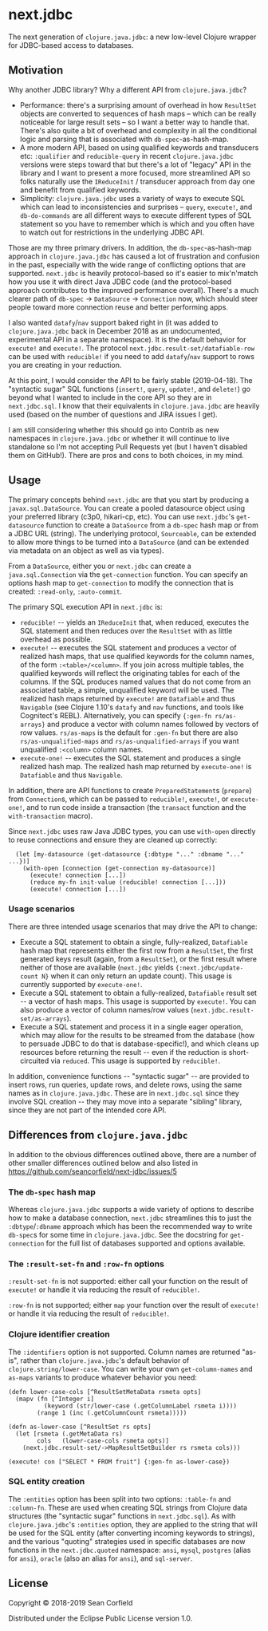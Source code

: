 # next.jdbc

The next generation of `clojure.java.jdbc`: a new low-level Clojure wrapper for JDBC-based access to databases.

## Motivation

Why another JDBC library? Why a different API from `clojure.java.jdbc`?

* Performance: there's a surprising amount of overhead in how `ResultSet` objects are converted to sequences of hash maps – which can be really noticeable for large result sets – so I want a better way to handle that. There's also quite a bit of overhead and complexity in all the conditional logic and parsing that is associated with `db-spec`-as-hash-map.
* A more modern API, based on using qualified keywords and transducers etc: `:qualifier` and `reducible-query` in recent `clojure.java.jdbc` versions were steps toward that but there's a lot of "legacy" API in the library and I want to present a more focused, more streamlined API so folks naturally use the `IReduceInit` / transducer approach from day one and benefit from qualified keywords.
* Simplicity: `clojure.java.jdbc` uses a variety of ways to execute SQL which can lead to inconsistencies and surprises – `query`, `execute!`, and `db-do-commands` are all different ways to execute different types of SQL statement so you have to remember which is which and you often have to watch out for restrictions in the underlying JDBC API.

Those are my three primary drivers. In addition, the `db-spec`-as-hash-map approach in `clojure.java.jdbc` has caused a lot of frustration and confusion in the past, especially with the wide range of conflicting options that are supported. `next.jdbc` is heavily protocol-based so it's easier to mix'n'match how you use it with direct Java JDBC code (and the protocol-based approach contributes to the improved performance overall). There's a much clearer path of `db-spec` -> `DataSource` -> `Connection` now, which should steer people toward more connection reuse and better performing apps.

I also wanted `datafy`/`nav` support baked right in (it was added to `clojure.java.jdbc` back in December 2018 as an undocumented, experimental API in a separate namespace). It is the default behavior for `execute!` and `execute!`. The protocol `next.jdbc.result-set/datafiable-row` can be used with `reducible!` if you need to add `datafy`/`nav` support to rows you are creating in your reduction.

At this point, I would consider the API to be fairly stable (2019-04-18). The "syntactic sugar" SQL functions (`insert!`, `query`, `update!`, and `delete!`) go beyond what I  wanted to include in the core API so they are in `next.jdbc.sql`. I know that their equivalents in `clojure.java.jdbc` are heavily used (based on the number of questions and JIRA issues I get).

I am still considering whether this should go into Contrib as new namespaces in `clojure.java.jdbc` or whether it will continue to live standalone so I'm not accepting Pull Requests yet (but I haven't disabled them on GitHub!). There are pros and cons to both choices, in my mind.

## Usage

The primary concepts behind `next.jdbc` are that you start by producing a `javax.sql.DataSource`. You can create a pooled datasource object using your preferred library (c3p0, hikari-cp, etc). You can use `next.jdbc`'s `get-datasource` function to create a `DataSource` from a `db-spec` hash map or from a JDBC URL (string). The underlying protocol, `Sourceable`, can be extended to allow more things to be turned into a `DataSource` (and can be extended via metadata on an object as well as via types).

From a `DataSource`, either you or `next.jdbc` can create a `java.sql.Connection` via the `get-connection` function. You can specify an options hash map to `get-connection` to modify the connection that is created: `:read-only`, `:auto-commit`.

The primary SQL execution API in `next.jdbc` is:
* `reducible!` -- yields an `IReduceInit` that, when reduced, executes the SQL statement and then reduces over the `ResultSet` with as little overhead as possible.
* `execute!` -- executes the SQL statement and produces a vector of realized hash maps, that use qualified keywords for the column names, of the form `:<table>/<column>`. If you join across multiple tables, the qualified keywords will reflect the originating tables for each of the columns. If the SQL produces named values that do not come from an associated table, a simple, unqualified keyword will be used. The realized hash maps returned by `execute!` are `Datafiable` and thus `Navigable` (see Clojure 1.10's `datafy` and `nav` functions, and tools like Cognitect's REBL). Alternatively, you can specify `{:gen-fn rs/as-arrays}` and produce a vector with column names followed by vectors of row values. `rs/as-maps` is the default for `:gen-fn` but there are also `rs/as-unqualified-maps` and `rs/as-unqualified-arrays` if you want unqualified `:<column>` column names.
* `execute-one!` -- executes the SQL statement and produces a single realized hash map. The realized hash map returned by `execute-one!` is `Datafiable` and thus `Navigable`.

In addition, there are API functions to create `PreparedStatement`s (`prepare`) from `Connection`s, which can be passed to `reducible!`, `execute!`, or `execute-one!`, and to run code inside a transaction (the `transact` function and the `with-transaction` macro).

Since `next.jdbc` uses raw Java JDBC types, you can use `with-open` directly to reuse connections and ensure they are cleaned up correctly:

```
  (let [my-datasource (get-datasource {:dbtype "..." :dbname "..." ...})]
    (with-open [connection (get-connection my-datasource)]
      (execute! connection [...])
      (reduce my-fn init-value (reducible! connection [...]))
      (execute! connection [...])
```

### Usage scenarios

There are three intended usage scenarios that may drive the API to change:
* Execute a SQL statement to obtain a single, fully-realized, `Datafiable` hash map that represents either the first row from a `ResultSet`, the first generated keys result (again, from a `ResultSet`), or the first result where neither of those are available (`next.jdbc` yields `{:next.jdbc/update-count N}` when it can only return an update count). This usage is currently supported by `execute-one!`.
* Execute a SQL statement to obtain a fully-realized, `Datafiable` result set -- a vector of hash maps. This usage is supported by `execute!`. You can also produce a vector of column names/row values (`next.jdbc.result-set/as-arrays`).
* Execute a SQL statement and process it in a single eager operation, which may allow for the results to be streamed from the database (how to persuade JDBC to do that is database-specific!), and which cleans up resources before returning the result -- even if the reduction is short-circuited via `reduced`. This usage is supported by `reducible!`.

In addition, convenience functions -- "syntactic sugar" -- are provided to insert rows, run queries, update rows, and delete rows, using the same names as in `clojure.java.jdbc`. These are in `next.jdbc.sql` since they involve SQL creation -- they may move into a separate "sibling" library, since they are not part of the intended core API.

## Differences from `clojure.java.jdbc`

In addition to the obvious differences outlined above, there are a number of other smaller differences outlined below and also listed in https://github.com/seancorfield/next-jdbc/issues/5

### The `db-spec` hash map

Whereas `clojure.java.jdbc` supports a wide variety of options to describe how to make a database connection, `next.jdbc` streamlines this to just the `:dbtype`/`:dbname` approach which has been the recommended way to write `db-spec`s for some time in `clojure.java.jdbc`. See the docstring for `get-connection` for the full list of databases supported and options available.

### The `:result-set-fn` and `:row-fn` options

`:result-set-fn` is not supported: either call your function on the result of `execute!` or handle it via reducing the result of `reducible!`.

`:row-fn` is not supported; either `map` your function over the result of `execute!` or handle it via reducing the result of `reducible!`.

### Clojure identifier creation

The `:identifiers` option is not supported. Column names are returned "as-is", rather than `clojure.java.jdbc`'s default behavior of `clojure.string/lower-case`. You can write your own `get-column-names` and `as-maps` variants to produce whatever behavior you need:

```
(defn lower-case-cols [^ResultSetMetaData rsmeta opts]
  (mapv (fn [^Integer i]
          (keyword (str/lower-case (.getColumnLabel rsmeta i))))
        (range 1 (inc (.getColumnCount rsmeta)))))

(defn as-lower-case [^ResultSet rs opts]
  (let [rsmeta (.getMetaData rs)
        cols   (lower-case-cols rsmeta opts)]
    (next.jdbc.result-set/->MapResultSetBuilder rs rsmeta cols)))

(execute! con ["SELECT * FROM fruit"] {:gen-fn as-lower-case})
```

### SQL entity creation

The `:entities` option has been split into two options: `:table-fn` and `:column-fn`. These are used when creating SQL strings from Clojure data structures (the "syntactic sugar" functions in `next.jdbc.sql`). As with `clojure.java.jdbc`'s `:entities` option, they are applied to the string that will be used for the SQL entity (after converting incoming keywords to strings), and the various "quoting" strategies used in specific databases are now functions in the `next.jdbc.quoted` namespace: `ansi`, `mysql`, `postgres` (alias for `ansi`), `oracle` (also an alias for `ansi`), and `sql-server`.

## License

Copyright © 2018-2019 Sean Corfield

Distributed under the Eclipse Public License version 1.0.
